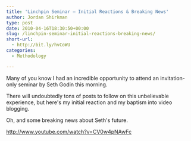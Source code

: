 ```yaml
---
title: 'Linchpin Seminar – Initial Reactions & Breaking News'
author: Jordan Shirkman
type: post
date: 2010-04-16T18:30:50+00:00
slug: /linchpin-seminar-initial-reactions-breaking-news/
short-url:
  - http://bit.ly/hvCoWU
categories:
  - Methodology

---
```

Many of you know I had an incredible opportunity to attend an invitation-only seminar by Seth Godin this morning.

There will undoubtedly tons of posts to follow on this unbelievable experience, but here's my initial reaction and my baptism into video blogging.

Oh, and some breaking news about Seth's future.

http://www.youtube.com/watch?v=CV0w4pNAwFc